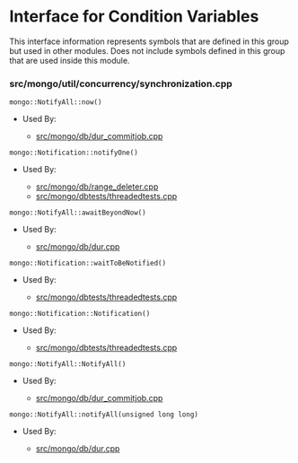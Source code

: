 
# Interface for Condition Variables
This interface information represents symbols that are defined in this group but used in other modules.  Does not include symbols defined in this group that are used inside this module.

### src/mongo/util/concurrency/synchronization.cpp

<div></div>

    mongo::NotifyAll::now()

- Used By:

    - [src/mongo/db/dur\_commitjob.cpp](../../../../storage/journaling)

<div></div>

    mongo::Notification::notifyOne()

- Used By:

    - [src/mongo/db/range\_deleter.cpp](../../../../sharding/chunk\_management)
    - [src/mongo/dbtests/threadedtests.cpp](../../../../tests/unit\_tests)

<div></div>

    mongo::NotifyAll::awaitBeyondNow()

- Used By:

    - [src/mongo/db/dur.cpp](../../../../storage/journaling)

<div></div>

    mongo::Notification::waitToBeNotified()

- Used By:

    - [src/mongo/dbtests/threadedtests.cpp](../../../../tests/unit\_tests)

<div></div>

    mongo::Notification::Notification()

- Used By:

    - [src/mongo/dbtests/threadedtests.cpp](../../../../tests/unit\_tests)

<div></div>

    mongo::NotifyAll::NotifyAll()

- Used By:

    - [src/mongo/db/dur\_commitjob.cpp](../../../../storage/journaling)

<div></div>

    mongo::NotifyAll::notifyAll(unsigned long long)

- Used By:

    - [src/mongo/db/dur.cpp](../../../../storage/journaling)
